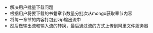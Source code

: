 * 解决用户批量下载问题
* 根据用户将要下载的书籍章节数量分批次从mongo获取章节内容
* 将每一章节的内容打包到zip输出流中
* 然后做输出流和输入流的转换，最后通过流的方式上传到阿里文件服务器
